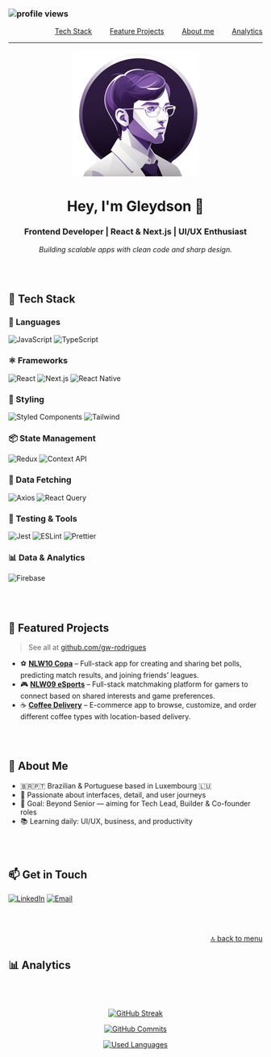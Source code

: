 <a name="skills" id="menu"></a>

### ![profile views](https://komarev.com/ghpvc/?username=gw-rodrigues&color=blue&label=VIEWS&style=flat-square)

<p align="right">
  <a href="#techstack">Tech Stack</a> &nbsp; &nbsp; &nbsp; &nbsp; <a href="#projects">Feature Projects</a> &nbsp; &nbsp; &nbsp; &nbsp; <a href="#aboutme">About me</a> &nbsp; &nbsp; &nbsp; &nbsp; <a href="#analytics">Analytics</a>
</p>

---

<div align="center">

![Banner](./assets/logo.png)

</div>

<h1 align="center">Hey, I'm Gleydson 👋</h1>
<h3 align="center">
  Frontend Developer | React & Next.js | UI/UX Enthusiast
</h3>
<p align="center">
  <em>Building scalable apps with clean code and sharp design.</em>
</p>

<a name="techstack" id="techstack"></a>

<br/><br/>

## 🚀 Tech Stack

### 🧠 Languages

![JavaScript](https://img.shields.io/badge/JavaScript-F7DF1E?style=for-the-badge&logo=javascript&logoColor=black)
![TypeScript](https://img.shields.io/badge/TypeScript-3178C6?style=for-the-badge&logo=typescript&logoColor=white)

### ⚛️ Frameworks

![React](https://img.shields.io/badge/React-20232A?style=for-the-badge&logo=react&logoColor=61DAFB)
![Next.js](https://img.shields.io/badge/Next.js-000000?style=for-the-badge&logo=nextdotjs&logoColor=white)
![React Native](https://img.shields.io/badge/React_Native-20232A?style=for-the-badge&logo=react&logoColor=61DAFB)

### 🎨 Styling

![Styled Components](https://img.shields.io/badge/Styled--Components-db7093?style=for-the-badge&logo=styled-components&logoColor=white)
![Tailwind](https://img.shields.io/badge/Tailwind_CSS-38B2AC?style=for-the-badge&logo=tailwind-css&logoColor=white)

### 📦 State Management

![Redux](https://img.shields.io/badge/Redux-593D88?style=for-the-badge&logo=redux&logoColor=white)
![Context API](https://img.shields.io/badge/Context_API-61DAFB?style=for-the-badge&logo=react&logoColor=white)

### 🔄 Data Fetching

![Axios](https://img.shields.io/badge/Axios-5A29E4?style=for-the-badge&logo=axios&logoColor=white)
![React Query](https://img.shields.io/badge/React_Query-FF4154?style=for-the-badge&logo=reactquery&logoColor=white)

### 🧪 Testing & Tools

![Jest](https://img.shields.io/badge/Jest-C21325?style=for-the-badge&logo=jest&logoColor=white)
![ESLint](https://img.shields.io/badge/ESLint-4B32C3?style=for-the-badge&logo=eslint&logoColor=white)
![Prettier](https://img.shields.io/badge/Prettier-F7BA3E?style=for-the-badge&logo=prettier&logoColor=white)

### 📊 Data & Analytics

![Firebase](https://img.shields.io/badge/Firebase-FFCA28?style=for-the-badge&logo=firebase&logoColor=black)

<a name="projects" id="projects"></a>
<br/><br/>

## 📂 Featured Projects

> See all at [github.com/gw-rodrigues](https://github.com/gw-rodrigues?tab=repositories)

- ⚽ **[NLW10 Copa](https://github.com/gw-rodrigues/nlw10-copa-fullstack-ts)** – Full-stack app for creating and sharing bet polls, predicting match results, and joining friends’ leagues.
- 🎮 **[NLW09 eSports](https://github.com/gw-rodrigues/nlw9-esports-fullstack-ts)** – Full-stack matchmaking platform for gamers to connect based on shared interests and game preferences.
- ☕ **[Coffee Delivery](https://github.com/gw-rodrigues/coffee-delivery-app-react-ts)** – E-commerce app to browse, customize, and order different coffee types with location-based delivery.

<a name="aboutme" id="aboutme"></a><br/><br/>

## 🧭 About Me

- 🇧🇷🇵🇹 Brazilian & Portuguese based in Luxembourg 🇱🇺
- 🎨 Passionate about interfaces, detail, and user journeys
- 🎯 Goal: Beyond Senior — aiming for Tech Lead, Builder & Co-founder roles
- 📚 Learning daily: UI/UX, business, and productivity

<br/><br/>

## 📫 Get in Touch

[![LinkedIn](https://img.shields.io/badge/LinkedIn-0A66C2?style=for-the-badge&logo=linkedin&logoColor=white)](https://www.linkedin.com/in/gw-rodrigues/)
[![Email](https://img.shields.io/badge/Email-D14836?style=for-the-badge&logo=gmail&logoColor=white)](mailto:rodrigues.gw@gmail.com)

<div align="right">
    <a name="analytics" id="analytics"></a><br/><br/>

[🔝 back to menu](#menu)

  </div>

## 📊 Analytics

<br/><br/>

  <div align="center">
  
  [![GitHub Streak](https://github-readme-streak-stats.herokuapp.com?user=gw-rodrigues&theme=tokyonight&hide_border=true&date_format=M%20j%5B%2C%20Y%5D&ring=DD6A36&fire=DD6A36&currStreakNum=FFE731&currStreakLabel=FFE731)](https://github.com/gw-rodrigues?tab=repositories)
    
  </div>
  
  <div align="center">
  
  [![GitHub Commits](https://github-readme-stats.vercel.app/api?username=gw-rodrigues&show_icons=true&hide_border=true&hide_title=true&include_all_commits=true&count_private=true&theme=tokyonight)](https://github.com/gw-rodrigues?tab=repositories)
  
  </div>
  
  <div align="center">
  
  [![Used Languages](https://github-readme-stats.vercel.app/api/top-langs/?username=gw-rodrigues&hide_title=true&hide_border=true&theme=tokyonight&layout=compact)](https://github.com/gw-rodrigues?tab=repositories)

  </div>
  
  <br/><br/>
  
</div>
